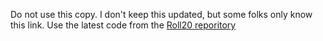 Do not use this copy. I don't keep this updated, but some folks only know this link. Use the latest code from the [Roll20 reporitory](https://github.com/Roll20/roll20-api-scripts/tree/master/Token-Action-Maker)

